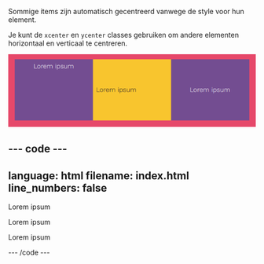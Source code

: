 Sommige items zijn automatisch gecentreerd vanwege de style voor hun element.

Je kunt de `xcenter` en `ycenter` classes gebruiken om andere elementen horizontaal en verticaal te centreren.

![Drie blokken. Het eerste blok heeft tekst horizontaal gecentreerd, het tweede blok heeft tekst verticaal gecentreerd en het derde blok heeft tekst horizontaal en verticaal gecentreerd.](images/center-text.png)

## --- code ---

language: html
filename: index.html
line_numbers: false
--------------------------------------------------------

<section class="wrap">
  <div class="tertiary xcenter  tile">
    <p>Lorem ipsum</p>
  </div>
  <div class="secondary ycenter tile">
    <p>Lorem ipsum</p>
  </div>
  <div class="tertiary xcenter ycenter tile">
     <p>Lorem ipsum</p>
  </div>
</section>

\--- /code ---
